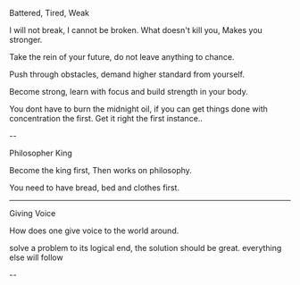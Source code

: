 Battered,  Tired,  Weak 


I will not break, 
I cannot be broken. 
What doesn't kill you,  Makes you stronger. 

Take the rein of your future,  do not leave anything to chance.

Push through obstacles,  demand higher standard from yourself.

Become strong,  learn with focus and build strength in your body.

You dont have to burn the midnight oil,  if you can get things done with concentration the first.
Get it right the first instance..


--


Philosopher King 

Become the king first,
Then works on philosophy. 

You need to have bread, bed and clothes first. 

---
Giving Voice 

How does one give voice to the world around.

solve a problem to its logical end, the solution should be great. everything else will follow

--
